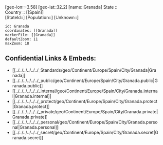 ﻿---
location: [32.2,-3.58] 
mapzoom: [7,12] 
mapmarker: city 
type: City
tags:
- geo/City


SpocWebEntityId: 30539
isDeleted: false
confidential: public

---
[geo-lon::-3.58] 
[geo-lat::32.2] 
[name::Granada] 
State ::  
Country :: [[Spain]]  
[StateId::] 
[Population::] 
[Unknown::] 


```leaflet
id: Granada
coordinates: [[Granada]] 
markerFile: [[Granada]] 
defaultZoom: 11 
maxZoom: 18
```


## Confidential Links & Embeds: 
- [[../../../../../../_Standards/geo/Continent/Europe/Spain/City/Granada|Granada]] 
- [[../../../../../../_public/geo/Continent/Europe/Spain/City/Granada.public|Granada.public]] 
- [[../../../../../../_internal/geo/Continent/Europe/Spain/City/Granada.internal|Granada.internal]] 
- [[../../../../../../_protect/geo/Continent/Europe/Spain/City/Granada.protect|Granada.protect]] 
- [[../../../../../../_private/geo/Continent/Europe/Spain/City/Granada.private|Granada.private]] 
- [[../../../../../../_personal/geo/Continent/Europe/Spain/City/Granada.personal|Granada.personal]] 
- [[../../../../../../_secret/geo/Continent/Europe/Spain/City/Granada.secret|Granada.secret]] 

